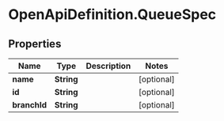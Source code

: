 # OpenApiDefinition.QueueSpec

## Properties

Name | Type | Description | Notes
------------ | ------------- | ------------- | -------------
**name** | **String** |  | [optional] 
**id** | **String** |  | [optional] 
**branchId** | **String** |  | [optional] 


